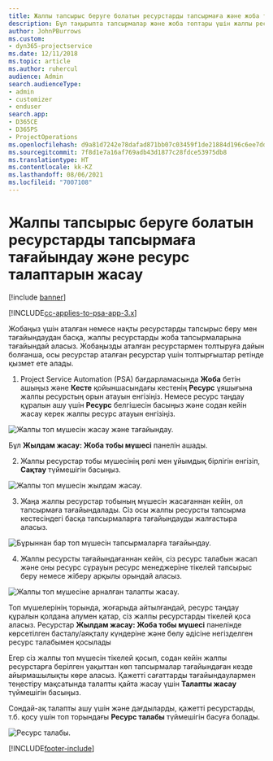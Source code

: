 ```yaml
---
title: Жалпы тапсырыс беруге болатын ресурстарды тапсырмаға және жоба тобына тағайындау
description: Бұл тақырыпта тапсырмалар және жоба топтары үшін жалпы ресурстарға тапсырыс беру туралы ақпарат беріледі.
author: JohnPBurrows
ms.custom:
- dyn365-projectservice
ms.date: 12/11/2018
ms.topic: article
ms.author: ruhercul
audience: Admin
search.audienceType:
- admin
- customizer
- enduser
search.app:
- D365CE
- D365PS
- ProjectOperations
ms.openlocfilehash: d9a81d7242e78dafad871bb07c03459f1de21884d196c6ee7dd9619b2c410404
ms.sourcegitcommit: 7f8d1e7a16af769adb43d1877c28fdce53975db8
ms.translationtype: HT
ms.contentlocale: kk-KZ
ms.lasthandoff: 08/06/2021
ms.locfileid: "7007108"
---
```

# <a name="assign-generic-bookable-resources-to-a-task-and-generate-resource-requirements"></a>Жалпы тапсырыс беруге болатын ресурстарды тапсырмаға тағайындау және ресурс талаптарын жасау 

[!include [banner](../includes/psa-now-project-operations.md)]

[!INCLUDE[cc-applies-to-psa-app-3.x](../includes/cc-applies-to-psa-app-3x.md)]

Жобаңыз үшін аталған немесе нақты ресурстарды тапсырыс беру мен тағайындаудан басқа, жалпы ресурстарды жоба тапсырмаларына тағайындай аласыз. Жобаңызды аталған ресурстармен толтыруға дайын болғанша, осы ресурстар аталған ресурстар үшін толтырғыштар ретінде қызмет ете алады. 

1. Project Service Automation (PSA) бағдарламасында **Жоба** бетін ашыңыз және **Кесте** қойыншасындағы кестенің **Ресурс** ұяшығына жалпы ресурстың орын атауын енгізіңіз. Немесе ресурс таңдау құралын ашу үшін **Ресурс** белгішесін басыңыз және содан кейін жасау керек жалпы ресурс атауын енгізіңіз.

![Жалпы топ мүшесін жасау және тағайындау.](media/RM-how-to-9.png)

Бұл **Жылдам жасау: Жоба тобы мүшесі** панелін ашады. 

2. Жалпы ресурстар тобы мүшесінің рөлі мен ұйымдық бірлігін енгізіп, **Сақтау** түймешігін басыңыз.

![Жалпы топ мүшесін жылдам жасау.](media/RM-how-to-10.png)

3. Жаңа жалпы ресурстар тобының мүшесін жасағаннан кейін, ол тапсырмаға тағайындалады. Сіз осы жалпы ресурсты тапсырма кестесіндегі басқа тапсырмаларға тағайындауды жалғастыра аласыз.

![Бұрыннан бар топ мүшесін тапсырмаларға тағайындау.](media/RM-how-to-11.png)

4. Жалпы ресурсты тағайындағаннан кейін, сіз ресурс талабын жасап және оны ресурс сұрауын ресурс менеджеріне тікелей тапсырыс беру немесе жіберу арқылы орындай аласыз.

![Жалпы топ мүшесіне арналған талапты жасау.](media/RM-how-to-12.png)

Топ мүшелерінің торында, жоғарыда айтылғандай, ресурс таңдау құралын қолдана алумен қатар, сіз жалпы ресурстарды тікелей қоса аласыз. Ресурстар **Жылдам жасау: Жоба тобы мүшесі** панелінде көрсетілген басталу/аяқталу күндеріне және бөлу әдісіне негізделген ресурс талабымен қосылады

Егер сіз жалпы топ мүшесін тікелей қосып, содан кейін жалпы ресурстарға берілген уақыттан көп тапсырмалар тағайындаған кезде айырмашылықты көре аласыз. Қажетті сағаттарды тағайындаулармен теңестіру мақсатында талапты қайта жасау үшін **Талапты жасау** түймешігін басыңыз.

Сондай-ақ талапты ашу үшін және дағдыларды, қажетті ресурстарды, т.б. қосу үшін топ торындағы **Ресурс талабы** түймешігін басуға болады.

![Ресурс талабы.](media/RM-how-to-13.png)



[!INCLUDE[footer-include](../includes/footer-banner.md)]